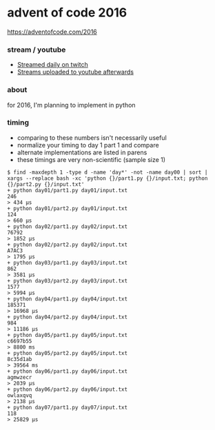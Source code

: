 advent of code 2016
===================

https://adventofcode.com/2016

### stream / youtube

- [Streamed daily on twitch](https://twitch.tv/anthonywritescode)
- [Streams uploaded to youtube afterwards](https://www.youtube.com/channel/UChPxcypesw8L-iqltstSI4Q)

### about

for 2016, I'm planning to implement in python

### timing

- comparing to these numbers isn't necessarily useful
- normalize your timing to day 1 part 1 and compare
- alternate implementations are listed in parens
- these timings are very non-scientific (sample size 1)

```console
$ find -maxdepth 1 -type d -name 'day*' -not -name day00 | sort | xargs --replace bash -xc 'python {}/part1.py {}/input.txt; python {}/part2.py {}/input.txt'
+ python day01/part1.py day01/input.txt
246
> 434 μs
+ python day01/part2.py day01/input.txt
124
> 660 μs
+ python day02/part1.py day02/input.txt
76792
> 1852 μs
+ python day02/part2.py day02/input.txt
A7AC3
> 1795 μs
+ python day03/part1.py day03/input.txt
862
> 3581 μs
+ python day03/part2.py day03/input.txt
1577
> 5994 μs
+ python day04/part1.py day04/input.txt
185371
> 16968 μs
+ python day04/part2.py day04/input.txt
984
> 11186 μs
+ python day05/part1.py day05/input.txt
c6697b55
> 8800 ms
+ python day05/part2.py day05/input.txt
8c35d1ab
> 39564 ms
+ python day06/part1.py day06/input.txt
agmwzecr
> 2039 μs
+ python day06/part2.py day06/input.txt
owlaxqvq
> 2138 μs
+ python day07/part1.py day07/input.txt
118
> 25829 μs
```
